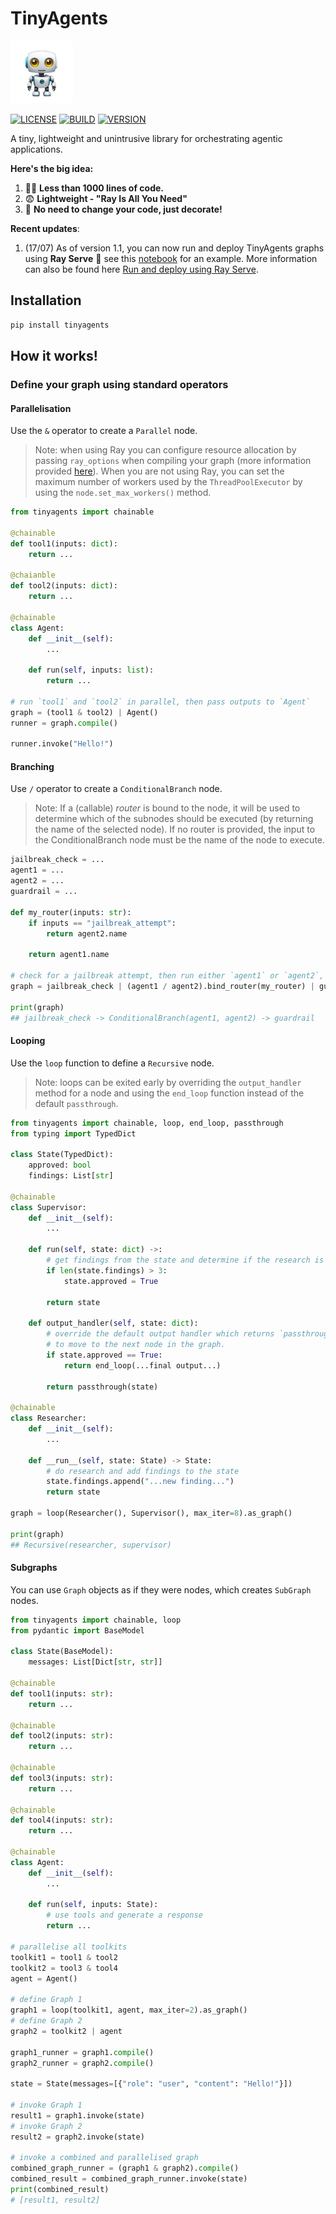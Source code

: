 # TinyAgents 
<img src="docs/assets/logo.png" alt="drawing" width="100"/>

[![LICENSE](https://img.shields.io/github/license/adam-h-ds/tinyagents?label=license&style=for-the-badge)](https://github.com/adam-h-ds/tinyagents/blob/main/LICENSE)
[![BUILD](https://img.shields.io/github/actions/workflow/status/adam-h-ds/tinyagents/publish.yml?style=for-the-badge)](https://github.com/adam-h-ds/tinyagents/blob/main/.github/workflows/publish.yml)
[![VERSION](https://img.shields.io/pypi/v/tinyagents?style=for-the-badge&label=PYPI+VERSION)](https://github.com/adam-h-ds/tinyagents)

A tiny, lightweight and unintrusive library for orchestrating agentic applications. 

**Here's the big idea:**

1. 😶‍🌫️ **Less than 1000 lines of code.**
2. 😨 **Lightweight - "Ray Is All You Need"**
3. 🚀 **No need to change your code, just decorate!** 

**Recent updates**:
1. (17/07) As of version 1.1, you can now run and deploy TinyAgents graphs using **Ray Serve** 🎉 see this [notebook](examples/deploy_with_ray.ipynb) for an example. More information can also be found here [Run and deploy using Ray Serve](docs/using_ray.md).

## Installation

```bash
pip install tinyagents
```

## How it works!

### Define your graph using standard operators

#### Parallelisation

Use the `&` operator to create a `Parallel` node.

> Note: when using Ray you can configure resource allocation by passing `ray_options` when compiling your graph (more information provided [here](docs/assets/using_ray.md)). When you are not using Ray, you can set the maximum number of workers used by the `ThreadPoolExecutor` by using the `node.set_max_workers()` method.

```python
from tinyagents import chainable

@chainable
def tool1(inputs: dict):
    return ...

@chaianble
def tool2(inputs: dict):
    return ...

@chainable
class Agent:
    def __init__(self):
        ...

    def run(self, inputs: list):
        return ...

# run `tool1` and `tool2` in parallel, then pass outputs to `Agent`
graph = (tool1 & tool2) | Agent()
runner = graph.compile()

runner.invoke("Hello!")
```

#### Branching

Use `/` operator to create a `ConditionalBranch` node. 

> Note: If a (callable) *router* is bound to the node, it will be used to determine which of the subnodes should be executed (by returning the name of the selected node). If no router is provided, the input to the ConditionalBranch node must be the name of the node to execute.

```python
jailbreak_check = ...
agent1 = ...
agent2 = ...
guardrail = ...

def my_router(inputs: str):
    if inputs == "jailbreak_attempt":
        return agent2.name

    return agent1.name

# check for a jailbreak attempt, then run either `agent1` or `agent2`, then finally run `guardrail`
graph = jailbreak_check | (agent1 / agent2).bind_router(my_router) | guardrail

print(graph)
## jailbreak_check -> ConditionalBranch(agent1, agent2) -> guardrail
```

#### Looping

Use the `loop` function to define a `Recursive` node.

> Note: loops can be exited early by overriding the `output_handler` method for a node and using the `end_loop` function instead of the default `passthrough`.

```python
from tinyagents import chainable, loop, end_loop, passthrough
from typing import TypedDict

class State(TypedDict):
    approved: bool
    findings: List[str]

@chainable
class Supervisor:
    def __init__(self):
        ...

    def run(self, state: dict) ->:
        # get findings from the state and determine if the research is sufficient
        if len(state.findings) > 3:
            state.approved = True

        return state

    def output_handler(self, state: dict):
        # override the default output handler which returns `passthrough(..)` 
        # to move to the next node in the graph.
        if state.approved == True:
            return end_loop(...final output...)
        
        return passthrough(state)

@chainable
class Researcher:
    def __init__(self):
        ...

    def __run__(self, state: State) -> State:
        # do research and add findings to the state
        state.findings.append("...new finding...")
        return state

graph = loop(Researcher(), Supervisor(), max_iter=8).as_graph()

print(graph)
## Recursive(researcher, supervisor)
```

#### Subgraphs

You can use `Graph` objects as if they were nodes, which creates `SubGraph` nodes.

```python
from tinyagents import chainable, loop
from pydantic import BaseModel

class State(BaseModel):
    messages: List[Dict[str, str]]

@chainable
def tool1(inputs: str):
    return ...

@chainable
def tool2(inputs: str):
    return ...

@chainable
def tool3(inputs: str):
    return ...

@chainable
def tool4(inputs: str):
    return ...

@chainable
class Agent:
    def __init__(self):
        ...

    def run(self, inputs: State):
        # use tools and generate a response
        return ...

# parallelise all toolkits
toolkit1 = tool1 & tool2
toolkit2 = tool3 & tool4
agent = Agent()

# define Graph 1
graph1 = loop(toolkit1, agent, max_iter=2).as_graph()
# define Graph 2
graph2 = toolkit2 | agent

graph1_runner = graph1.compile()
graph2_runner = graph2.compile()

state = State(messages=[{"role": "user", "content": "Hello!"}])

# invoke Graph 1 
result1 = graph1.invoke(state)
# invoke Graph 2
result2 = graph2.invoke(state)

# invoke a combined and parallelised graph
combined_graph_runner = (graph1 & graph2).compile()
combined_result = combined_graph_runner.invoke(state)
print(combined_result)
# [result1, result2]
```
